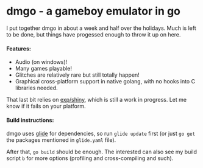 # dmgo - a gameboy emulator in go

I put together dmgo in about a week and half over the holidays. Much is left to be done, but things have progessed enough to throw it up on here.

#### Features:
 * Audio (on windows)!
 * Many games playable!
 * Glitches are relatively rare but still totally happen!
 * Graphical cross-platform support in native golang, with no hooks into C libraries needed.
 
That last bit relies on [exp/shiny](https://github.com/golang/exp/tree/master/shiny), which is still a work in progress. Let me know if it fails on your platform.

#### Build instructions:

dmgo uses [glide](https://github.com/Masterminds/glide) for dependencies, so run `glide update` first (or just `go get` the packages mentioned in `glide.yaml` file).

After that, `go build` should be enough. The interested can also see my build script `b` for more options (profiling and cross-compiling and such).
